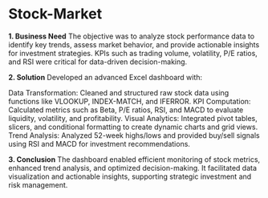 # Stock-Market


**1. Business Need**
The objective was to analyze stock performance data to identify key trends, assess market behavior, and provide actionable insights for investment strategies. KPIs such as trading volume, volatility, P/E ratios, and RSI were critical for data-driven decision-making.

**2. Solution**
Developed an advanced Excel dashboard with:

Data Transformation: Cleaned and structured raw stock data using functions like VLOOKUP, INDEX-MATCH, and IFERROR.
KPI Computation: Calculated metrics such as Beta, P/E ratios, RSI, and MACD to evaluate liquidity, volatility, and profitability.
Visual Analytics: Integrated pivot tables, slicers, and conditional formatting to create dynamic charts and grid views.
Trend Analysis: Analyzed 52-week highs/lows and provided buy/sell signals using RSI and MACD for investment recommendations.

**3. Conclusion**
The dashboard enabled efficient monitoring of stock metrics, enhanced trend analysis, and optimized decision-making. It facilitated data visualization and actionable insights, supporting strategic investment and risk management.
